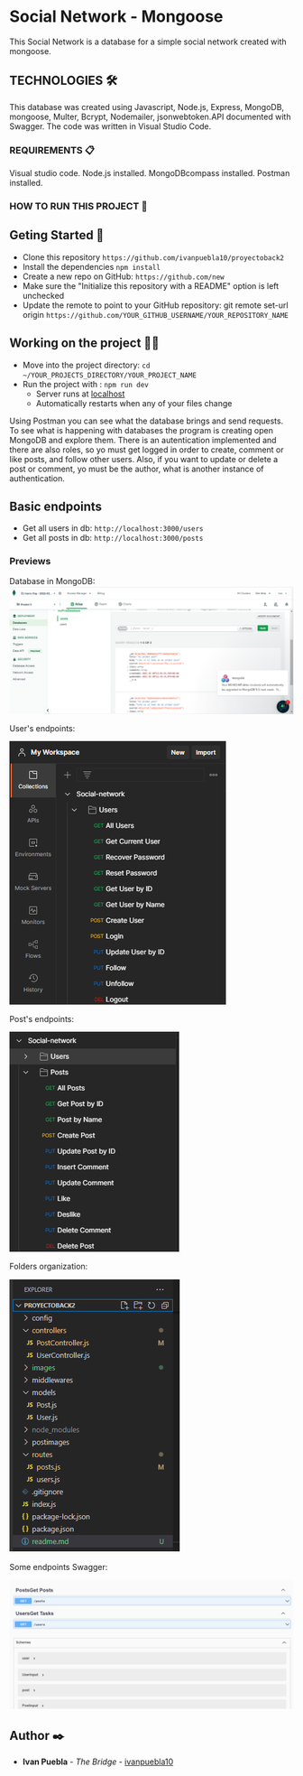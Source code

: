 # Social Network - Mongoose
This Social Network is a database for a simple social network created with mongoose. 

## TECHNOLOGIES 🛠️
This database was created using Javascript, Node.js, Express, MongoDB, mongoose, Multer, Bcrypt, Nodemailer, jsonwebtoken.API documented with Swagger. The code was written in Visual Studio Code.


### REQUIREMENTS 📋
Visual studio code. Node.js installed. MongoDBcompass installed. Postman installed.

### HOW TO RUN THIS PROJECT 🔧
## Geting Started 🚀
- Clone this repository `https://github.com/ivanpuebla10/proyectoback2`
- Install the dependencies `npm install`
- Create a new repo on GitHub: `https://github.com/new`
- Make sure the "Initialize this repository with a README" option is left unchecked
- Update the remote to point to your GitHub repository: git remote set-url origin `https://github.com/YOUR_GITHUB_USERNAME/YOUR_REPOSITORY_NAME`

## Working on the project 👷‍♂️
* Move into the project directory: `cd ~/YOUR_PROJECTS_DIRECTORY/YOUR_PROJECT_NAME`
* Run the project with : `npm run dev`
    * Server runs at [localhost](https://localhost:3000)
    * Automatically restarts when any of your files change

Using Postman you can see what the database brings and send requests. To see what is happening with databases the program is creating open MongoDB and explore them. There is an autentication implemented and there are also roles, so yo must get logged in order to create, comment or like posts, and follow other users. Also, if you want to update or delete a post or comment, yo must be the author, what is another instance of authentication.

## Basic endpoints

* Get all users in db: `http://localhost:3000/users`
* Get all posts in db: `http://localhost:3000/posts` 

### Previews

Database in MongoDB:
![foto](./images/mongodb.png)

User's endpoints:

![foto](./images/usersendpoints.png)

Post's endpoints:

![foto](./images/postsendpoints.png)

Folders organization:

![foto](./images/folders.png)

Some endpoints Swagger:

![foto](./images/swagger.png)

## Author ✒️
* **Ivan Puebla** - *The Bridge* - [ivanpuebla10](https://github.com/ivanpuebla10)